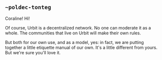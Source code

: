 ## `~poldec-tonteg`
Coraline! Hi!

Of course, Urbit is a decentralized network. No one can moderate it as a whole. The communities that live on Urbit will make their own rules.

But both for our own use, and as a model, yes: in fact, we are putting together a little etiquette manual of our own. It's a little different from yours. But we're sure you'll love it.
